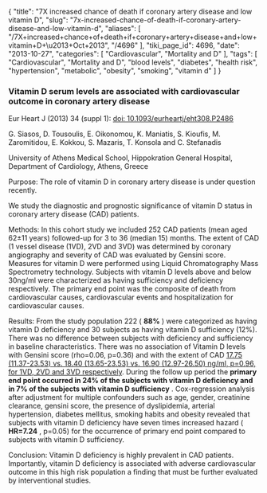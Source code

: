{
    "title": "7X increased chance of death if coronary artery disease and low vitamin D",
    "slug": "7x-increased-chance-of-death-if-coronary-artery-disease-and-low-vitamin-d",
    "aliases": [
        "/7X+increased+chance+of+death+if+coronary+artery+disease+and+low+vitamin+D+\u2013+Oct+2013",
        "/4696"
    ],
    "tiki_page_id": 4696,
    "date": "2013-10-27",
    "categories": [
        "Cardiovascular",
        "Mortality and D"
    ],
    "tags": [
        "Cardiovascular",
        "Mortality and D",
        "blood levels",
        "diabetes",
        "health risk",
        "hypertension",
        "metabolic",
        "obesity",
        "smoking",
        "vitamin d"
    ]
}


### Vitamin D serum levels are associated with cardiovascular outcome in coronary artery disease

Eur Heart J (2013) 34 (suppl 1): [doi: 10.1093/eurheartj/eht308.P2486](https://doi.org/10.1093/eurheartj/eht308.P2486)

G. Siasos,     D. Tousoulis,     E. Oikonomou,    K. Maniatis,    S. Kioufis,    M. Zaromitidou,    E. Kokkou,    S. Mazaris,    T. Konsola and    C. Stefanadis

University of Athens Medical School, Hippokration General Hospital, Department of Cardiology, Athens, Greece

Purpose: The role of vitamin D in coronary artery disease is under question recently. 

We study the diagnostic and prognostic significance of vitamin D status in coronary artery disease (CAD) patients.

Methods: In this cohort study we included 252 CAD patients (mean aged 62±11 years) followed-up for 3 to 36 (median 15) months. The extent of CAD (1 vessel disease (1VD), 2VD and 3VD) was determined by coronary angiography and severity of CAD was evaluated by Gensini score. Measures for vitamin D were performed using Liquid Chromatography Mass Spectrometry technology. Subjects with vitamin D levels above and below 30ng/ml were characterized as having sufficiency and deficiency respectively. The primary end point was the composite of death from cardiovascular causes, cardiovascular events and hospitalization for cardiovascular causes.

Results: From the study population 222 ( **88%** ) were categorized as having vitamin D deficiency and 30 subjects as having vitamin D sufficiency (12%). There was no difference between subjects with deficiency and sufficiency in baseline characteristics. There was no association of Vitamin D levels with Gensini score (rho=0.06, p=0.36) and with the extent of CAD [17.75 (11.37-23.53) vs. 18.40 (13.65-23.53) vs. 16.90 (12.97-26.50) ng/ml, p=0.96, for 1VD, 2VD and 3VD respectively](17.75%20(11.37-23.53)%20vs.%2018.40%20(13.65-23.53)%20vs.%2016.90%20(12.97-26.50)%20ng/ml,%20p=0.96,%20for%201VD,%202VD%20and%203VD%20respectively). During the follow up period the  **primary end point occurred in 24% of the subjects with vitamin D deficiency and in 7% of the subjects with vitamin D sufficiency** . Cox-regression analysis after adjustment for multiple confounders such as age, gender, creatinine clearance, gensini score, the presence of dyslipidemia, arterial hypertension, diabetes mellitus, smoking habits and obesity revealed that subjects with vitamin D deficiency have seven times increased hazard ( **HR=7.24** , p=0.05) for the occurrence of primary end point compared to subjects with vitamin D sufficiency.

Conclusion: Vitamin D deficiency is highly prevalent in CAD patients. Importantly, vitamin D deficiency is associated with adverse cardiovascular outcome in this high risk population a finding that must be further evaluated by interventional studies.